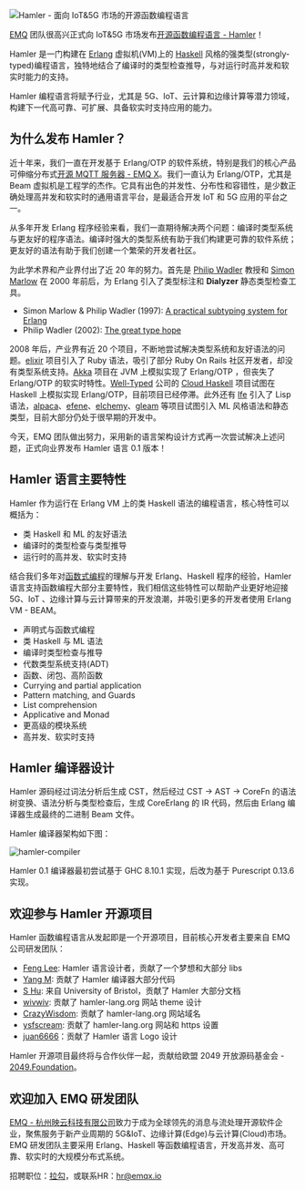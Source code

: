 
![Hamler - 面向 IoT&5G 市场的开源函数编程语言](https://static.emqx.net/images/e9ed2864d47bc008960d1da810593b2b.png)

[EMQ](https://www.emqx.cn/) 团队很高兴正式向 IoT&5G 市场发布[开源函数编程语言 - Hamler](https://hamler-lang.org/)！

Hamler 是一门构建在 [Erlang](https://www.erlang.org/) 虚拟机(VM)上的 [Haskell](https://www.haskell.org/) 风格的强类型(strongly-typed)编程语言，独特地结合了编译时的类型检查推导，与对运行时高并发和软实时能力的支持。

Hamler 编程语言将赋予行业，尤其是 5G、IoT、云计算和边缘计算等潜力领域，构建下一代高可靠、可扩展、具备软实时支持应用的能力。

## 为什么发布 Hamler？

近十年来，我们一直在开发基于 Erlang/OTP 的软件系统，特别是我们的核心产品可伸缩分布式[开源 MQTT 服务器 - EMQ X](https://www.emqx.cn/products/broker)。我们一直认为 Erlang/OTP，尤其是 Beam 虚拟机是工程学的杰作。它具有出色的并发性、分布性和容错性，是少数正确处理高并发和软实时的通用语言平台，是最适合开发 IoT 和 5G 应用的平台之一。

从多年开发 Erlang 程序经验来看，我们一直期待解决两个问题：编译时类型系统与更友好的程序语法。编译时强大的类型系统有助于我们构建更可靠的软件系统；更友好的语法有助于我们创建一个繁荣的开发者社区。

为此学术界和产业界付出了近 20 年的努力。首先是 [Philip Wadler](https://en.wikipedia.org/wiki/Philip_Wadler) 教授和 [Simon Marlow](https://simonmar.github.io/) 在 2000 年前后，为 Erlang 引入了类型标注和 **Dialyzer** 静态类型检查工具。

- Simon Marlow & Philip Wadler (1997): [A practical subtyping system for Erlang](https://homepages.inf.ed.ac.uk/wadler/papers/erlang/erlang.pdf)
- Philip Wadler (2002): [The great type hope](https://homepages.inf.ed.ac.uk/wadler/papers/erlang/erlang-slides.pdf)

2008 年后，产业界有近 20 个项目，不断地尝试解决类型系统和友好语法的问题。[elixir](https://github.com/elixir-lang/elixir) 项目引入了 Ruby 语法，吸引了部分 Ruby On Rails 社区开发者，却没有类型系统支持。[Akka](https://akka.io/) 项目在 JVM 上模拟实现了 Erlang/OTP ，但丧失了 Erlang/OTP 的软实时特性。[Well-Typed](https://www.well-typed.com/) 公司的 [Cloud Haskell](https://github.com/haskell-distributed) 项目试图在 Haskell 上模拟实现 Erlang/OTP，目前项目已经停滞。此外还有 [lfe](https://github.com/rvirding/lfe) 引入了 Lisp 语法，[alpaca](https://github.com/alpaca-lang/alpaca)、[efene](https://github.com/efene/efene)、[elchemy](https://github.com/wende/elchemy)、[gleam](https://github.com/gleam-lang/gleam) 等项目试图引入 ML 风格语法和静态类型，目前大部分仍处于很早期的开发中。

今天，EMQ 团队做出努力，采用新的语言架构设计方式再一次尝试解决上述问题，正式向业界发布 Hamler 语言 0.1 版本！

## Hamler 语言主要特性

Hamler 作为运行在 Erlang VM 上的类 Haskell 语法的编程语言，核心特性可以概括为：

- 类 Haskell 和 ML 的友好语法
- 编译时的类型检查与类型推导
- 运行时的高并发、软实时支持

结合我们多年对[函数式编程](https://zh.wikipedia.org/wiki/%E5%87%BD%E6%95%B0%E5%BC%8F%E7%BC%96%E7%A8%8B)的理解与开发 Erlang、Haskell 程序的经验，Hamler 语言支持函数编程大部分主要特性，我们相信这些特性可以帮助产业更好地迎接 5G、IoT 、边缘计算与云计算带来的开发浪潮，并吸引更多的开发者使用 Erlang VM - BEAM。

- 声明式与函数式编程
- 类 Haskell 与 ML 语法
- 编译时类型检查与推导
- 代数类型系统支持(ADT)
- 函数、闭包、高阶函数
- Currying and partial application
- Pattern matching, and Guards
- List comprehension
- Applicative and Monad
- 更高级的模块系统
- 高并发、软实时支持

## Hamler 编译器设计

Hamler 源码经过词法分析后生成 CST，然后经过 CST -> AST -> CoreFn 的语法树变换、语法分析与类型检查后，生成 CoreErlang 的 IR 代码，然后由 Erlang 编译器生成最终的二进制 Beam 文件。

Hamler 编译器架构如下图：

![hamler-compiler](https://static.emqx.net/images/28c4497efb066b3162c6b921bd3cd320.png)

Hamler 0.1 编译器最初尝试基于 GHC 8.10.1 实现，后改为基于 Purescript 0.13.6 实现。

## 欢迎参与 Hamler 开源项目

Hamler 函数编程语言从发起即是一个开源项目，目前核心开发者主要来自 EMQ 公司研发团队：

- [Feng Lee](https://github.com/emqplus): Hamler 语言设计者，贡献了一个梦想和大部分 libs
- [Yang M](https://github.com/EMQ-YangM): 贡献了 Hamler 编译器大部分代码
- [S Hu](https://github.com/SjWho): 来自 University of Bristol，贡献了 Hamler 大部分文档
- [wivwiv](https://github.com/wivwiv): 贡献了 hamler-lang.org 网站 theme 设计
- [CrazyWisdom](https://github.com/CrazyWisdom): 贡献了 hamler-lang.org 网站域名
- [ysfscream](https://github.com/ysfscream): 贡献了 hamler-lang.org 网站和 https 设置
- [juan6666](https://github.com/juan6666)：贡献了 Hamler 语言 Logo 设计

Hamler 开源项目最终将与合作伙伴一起，贡献给欧盟 2049 开放源码基金会 - [2049.Foundation](https://2049.foundation/)。

## 欢迎加入 EMQ 研发团队

[EMQ - 杭州映云科技有限公司](https://www.emqx.cn/about)致力于成为全球领先的消息与流处理开源软件企业，聚焦服务于新产业周期的 5G&IoT、边缘计算(Edge)与云计算(Cloud)市场。EMQ 研发团队主要采用 Erlang、Haskell 等函数编程语言，开发高并发、高可靠、软实时的大规模分布式系统。

招聘职位：[拉勾](https://www.lagou.com/gongsi/157269.html)，或联系HR：[hr@emqx.io](https://github.com/hamler-lang/hamler-internal/blob/master/posts/hr@emqx.io)

